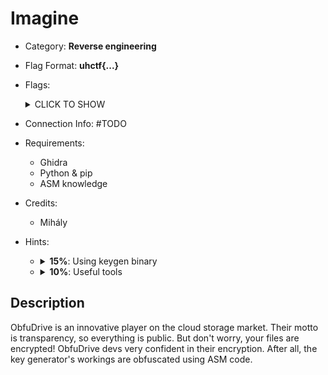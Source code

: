 # Imagine
* Category: **Reverse engineering**

* Flag Format: **uhctf{...}**

* Flags: <details><summary>CLICK TO SHOW</summary><ul><ul>
<li>static: <code>uhctf{no-Bert-assembly-is-not-obfuscation-80ff01}</code></li>
</ul></ul></details>

* Connection Info: \#TODO

* Requirements:
    * Ghidra
    * Python & pip
    * ASM knowledge

* Credits:
    * Mihály

* Hints: <ul><ul>
<li><details>
    <summary><strong>15%</strong>: Using keygen binary</summary>
    The keygen binary doesn't seem to work without a password. Can we replicate its workings somehow?
</details></li>
<li><details>
    <summary><strong>10%</strong>: Useful tools</summary>
    Open the keygen binary in Ghidra or IDA. This allows for static analysis of the ASM code.
</details></li>
</ul></ul>

## Description
ObfuDrive is an innovative player on the cloud storage market. Their motto is transparency, so everything is public. But don't worry, your files are encrypted! ObfuDrive devs very confident in their encryption. After all, the key generator's workings are obfuscated using ASM code.